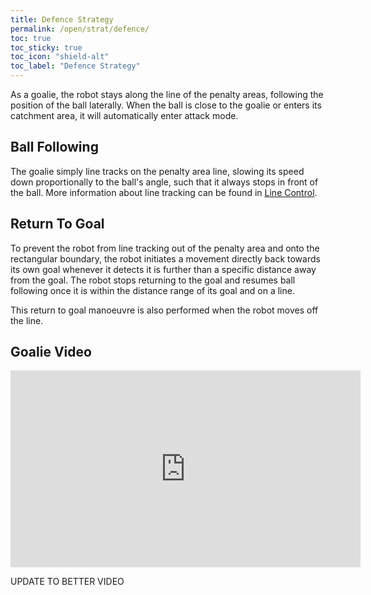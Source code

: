 ```yaml
---
title: Defence Strategy
permalink: /open/strat/defence/
toc: true
toc_sticky: true
toc_icon: "shield-alt"
toc_label: "Defence Strategy"
---
```


As a goalie, the robot stays along the line of the penalty areas, following the position of the ball laterally. When the ball is close to the goalie or enters its catchment area, it will automatically enter attack mode.

## Ball Following

The goalie simply line tracks on the penalty area line, slowing its speed down proportionally to the ball's angle, such that it always stops in front of the ball. More information about line tracking can be found in [Line Control](/open/strat/line/).

## Return To Goal

To prevent the robot from line tracking out of the penalty area and onto the rectangular boundary, the robot initiates a movement directly back towards its own goal whenever it detects it is further than a specific distance away from the goal. The robot stops returning to the goal and resumes ball following once it is within the distance range of its goal and on a line.

This return to goal manoeuvre is also performed when the robot moves off the line.

## Goalie Video

<iframe width="560" height="315" src="https://www.youtube.com/embed/4bFf0z1nTDE" title="YouTube video player" frameborder="0" allow="accelerometer; autoplay; clipboard-write; encrypted-media; gyroscope; picture-in-picture" allowfullscreen></iframe>

UPDATE TO BETTER VIDEO